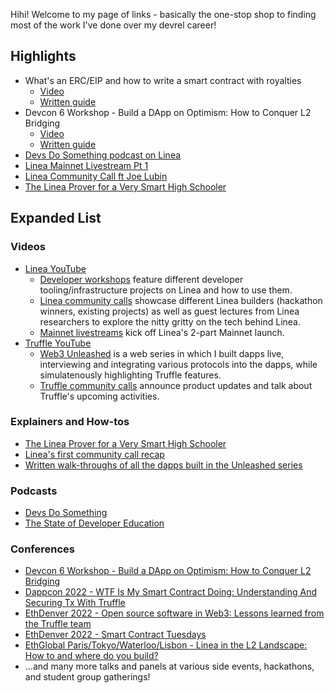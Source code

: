 Hihi! Welcome to my page of links - basically the one-stop shop to finding most of the work I've done over my devrel career!

## Highlights

- What's an ERC/EIP and how to write a smart contract with royalties
  - [Video](https://youtu.be/2O6aL6gcaUI?si=aC6vKNoulplgGvXm)
  - [Written guide](https://trufflesuite.com/guides/nft-royalty/)
- Devcon 6 Workshop - Build a DApp on Optimism: How to Conquer L2 Bridging
  - [Video](https://www.youtube.com/watch?v=mvYM6QRE3OE&list=PLaM7G4Llrb7x3ol0Ag4_qebqtC9jSuQnE&index=26)
  - [Written guide](https://trufflesuite.com/guides/optimism-bridge-widget/)
- [Devs Do Something podcast on Linea](https://youtu.be/KLCxcIG86eE?si=yNJpz-TH_oXl8lFY)
- [Linea Mainnet Livestream Pt 1](https://www.youtube.com/live/B7DRGih9vgA?si=ndXpiz3jimH7KNNw)
- [Linea Community Call ft Joe Lubin](https://linea.mirror.xyz/HaSyWLYDbCJCXEYFErmq6p_HRx50xaWzCWWIYmr4jMQ)
- [The Linea Prover for a Very Smart High Schooler](https://linea.mirror.xyz/B3b1lUK8--UKZ_Qehk7SfOyvdcGbcuoyvNsSukHgOY8)

## Expanded List

### Videos

- [Linea YouTube](https://www.youtube.com/@LineaBuild)
  - [Developer workshops](https://youtube.com/playlist?list=PLJ06SwdM0bLrA-3EGRji4W0QI8fyA8PyW&si=Czh1EcHrMDupthFt) feature different developer tooling/infrastructure projects on Linea and how to use them.
  - [Linea community calls](https://youtube.com/playlist?list=PLJ06SwdM0bLoTMaxUIJmPBuWnJUc57ZaU&si=OL9Elqbf2wggGOUL) showcase different Linea builders (hackathon winners, existing projects) as well as guest lectures from Linea researchers to explore the nitty gritty on the tech behind Linea.
  - [Mainnet livestreams](https://youtube.com/playlist?list=PLJ06SwdM0bLoLiXdSEbV_M_8H0dJEIWgY&si=K-qLRv2dODHs1HkR) kick off Linea's 2-part Mainnet launch.
- [Truffle YouTube](https://www.youtube.com/@TruffleSuite)
  - [Web3 Unleashed](https://youtube.com/playlist?list=PLVGaL7nFtvpBnLGcWnNRQsIAB3Fs-0Exx&si=WTqwgtpaCv-fmEWD) is a web series in which I built dapps live, interviewing and integrating various protocols into the dapps, while simulatenously highlighting Truffle features.
  - [Truffle community calls](https://youtube.com/playlist?list=PLVGaL7nFtvpDsMwQexgZn7aagCTvhYnxm&si=SWGzJHzvOb93MPCT) announce product updates and talk about Truffle's upcoming activities.

### Explainers and How-tos

- [The Linea Prover for a Very Smart High Schooler](https://linea.mirror.xyz/B3b1lUK8--UKZ_Qehk7SfOyvdcGbcuoyvNsSukHgOY8)
- [Linea's first community call recap](https://linea.mirror.xyz/HaSyWLYDbCJCXEYFErmq6p_HRx50xaWzCWWIYmr4jMQ)
- [Written walk-throughs of all the dapps built in the Unleashed series](https://trufflesuite.com/unleashed/)

### Podcasts

- [Devs Do Something](https://youtu.be/KLCxcIG86eE?si=yNJpz-TH_oXl8lFY)
- [The State of Developer Education](https://open.spotify.com/episode/5Z4bXZfnyhfWMSU7DvnzjJ?si=HRzhq813SrSncoAP6VrCMQ)

### Conferences

- [Devcon 6 Workshop - Build a DApp on Optimism: How to Conquer L2 Bridging](https://www.youtube.com/watch?v=mvYM6QRE3OE&list=PLaM7G4Llrb7x3ol0Ag4_qebqtC9jSuQnE&index=26)
- [Dappcon 2022 - WTF Is My Smart Contract Doing: Understanding And Securing Tx With Truffle](https://www.youtube.com/watch?v=X0Zou9KG7po)
- [EthDenver 2022 - Open source software in Web3: Lessons learned from the Truffle team](https://www.youtube.com/watch?v=YKcRrwYGetA)
- [EthDenver 2022 - Smart Contract Tuesdays](https://www.youtube.com/watch?v=PRho5VCBvNw)
- [EthGlobal Paris/Tokyo/Waterloo/Lisbon - Linea in the L2 Landscape: How to and where do you build?](https://youtu.be/ImFQFvv3AwY?si=_jH__ccVnUPkRHOX)
- ...and many more talks and panels at various side events, hackathons, and student group gatherings!
